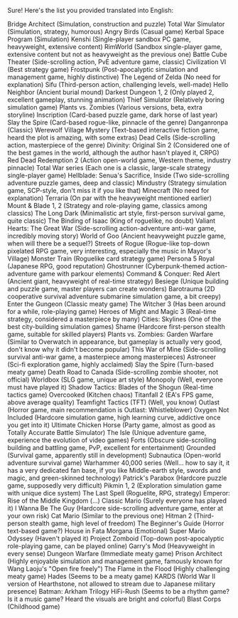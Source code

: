 Sure! Here's the list you provided translated into English:

Bridge Architect (Simulation, construction and puzzle)
Total War Simulator (Simulation, strategy, humorous)
Angry Birds (Casual game)
Kerbal Space Program (Simulation)
Kenshi (Single-player sandbox PC game, heavyweight, extensive content)
RimWorld (Sandbox single-player game, extensive content but not as heavyweight as the previous one)
Battle Cube Theater (Side-scrolling action, PvE adventure game, classic)
Civilization VI (Best strategy game)
Frostpunk (Post-apocalyptic simulation and management game, highly distinctive)
The Legend of Zelda (No need for explanation)
Sifu (Third-person action, challenging levels, well-made)
Hello Neighbor (Ancient burial mound)
Darkest Dungeon 1, 2 (Only played 2, excellent gameplay, stunning animation)
Thief Simulator (Relatively boring simulation game)
Plants vs. Zombies (Various versions, beta, extra storyline)
Inscription (Card-based puzzle game, dark horse of last year)
Slay the Spire (Card-based rogue-like, pinnacle of the genre)
Danganronpa (Classic)
Werewolf Village Mystery (Text-based interactive fiction game, heard the plot is amazing, with some extras)
Dead Cells (Side-scrolling action, masterpiece of the genre)
Divinity: Original Sin 2 (Considered one of the best games in the world, although the author hasn't played it, CRPG)
Red Dead Redemption 2 (Action open-world game, Western theme, industry pinnacle)
Total War series (Each one is a classic, large-scale strategy single-player game)
Hellblade: Senua's Sacrifice, Inside (Two side-scrolling adventure puzzle games, deep and classic)
Mindustry (Strategy simulation game, SCP-style, don't miss it if you like that)
Minecraft (No need for explanation)
Terraria (On par with the heavyweight mentioned earlier)
Mount & Blade 1, 2 (Strategy and role-playing game, classics among classics)
The Long Dark (Minimalistic art style, first-person survival game, quite classic)
The Binding of Isaac (King of roguelike, no doubt)
Valiant Hearts: The Great War (Side-scrolling action-adventure anti-war game, incredibly moving story)
World of Goo (Ancient heavyweight puzzle game, when will there be a sequel?)
Streets of Rogue (Rogue-like top-down pixelated RPG game, very interesting, especially the music in Mayor's Village)
Monster Train (Roguelike card strategy game)
Persona 5 Royal (Japanese RPG, good reputation)
Ghostrunner (Cyberpunk-themed action-adventure game with parkour elements)
Command & Conquer: Red Alert (Ancient giant, heavyweight of real-time strategy)
Besiege (Unique building and puzzle game, master players can create wonders)
Barotrauma (2D cooperative survival adventure submarine simulation game, a bit creepy)
Enter the Gungeon (Classic meaty game)
The Witcher 3 (Has been around for a while, role-playing game)
Heroes of Might and Magic 3 (Real-time strategy, considered a masterpiece by many)
Cities: Skylines (One of the best city-building simulation games)
Shame (Hardcore first-person stealth game, suitable for skilled players)
Plants vs. Zombies: Garden Warfare (Similar to Overwatch in appearance, but gameplay is actually very good, don't know why it didn't become popular)
This War of Mine (Side-scrolling survival anti-war game, a masterpiece among masterpieces)
Astroneer (Sci-fi exploration game, highly acclaimed)
Slay the Spire (Turn-based meaty game)
Death Road to Canada (Side-scrolling zombie shooter, not official)
Worldbox (SLG game, unique art style)
Monopoly (Well, everyone must have played it)
Shadow Tactics: Blades of the Shogun (Real-time tactics game)
Overcooked (Kitchen chaos)
Titanfall 2 (EA's FPS game, above average quality)
Teamfight Tactics (TFT) (Well, you know)
Outlast (Horror game, main recommendation is Outlast: Whistleblower)
Oxygen Not Included (Hardcore simulation game, high learning curve, addictive once you get into it)
Ultimate Chicken Horse (Party game, almost as good as Totally Accurate Battle Simulator)
The Isle (Unique adventure game, experience the evolution of video games)
Forts (Obscure side-scrolling building and battling game, PvP, excellent for entertainment)
Grounded (Survival game, apparently still in development)
Subnautica (Open-world adventure survival game)
Warhammer 40,000 series (Well... how to say it, it has a very dedicated fan base, if you like Middle-earth style, swords and magic, and green-skinned technology)
Patrick's Parabox (Hardcore puzzle game, supposedly very difficult)
Pikmin 1, 2 (Exploration simulation game with unique dice system)
The Last Spell (Roguelite, RPG, strategy)
Emperor: Rise of the Middle Kingdom (...)
Classic Mario (Surely everyone has played it)
I Wanna Be The Guy (Hardcore side-scrolling adventure game, enter at your own risk)
Cat Mario (Similar to the previous one)
Hitman 2 (Third-person stealth game, high level of freedom)
The Beginner's Guide (Horror text-based game?)
House in Fata Morgana (Emotional)
Super Mario Odyssey (Haven't played it)
Project Zomboid (Top-down post-apocalyptic role-playing game, can be played online)
Garry's Mod (Heavyweight in every sense)
Dungeon Warfare (Immediate meaty game)
Prison Architect (Highly enjoyable simulation and management game, famously known for Wang Laoju's "Open fire freely")
The Flame in the Flood (Highly challenging meaty game)
Hades (Seems to be a meaty game)
KARDS (World War II version of Hearthstone, not allowed to stream due to Japanese military presence)
Batman: Arkham Trilogy
HiFi-Rush (Seems to be a rhythm game? Is it a music game? Heard the visuals are bright and colorful)
Blast Corps (Childhood game)
